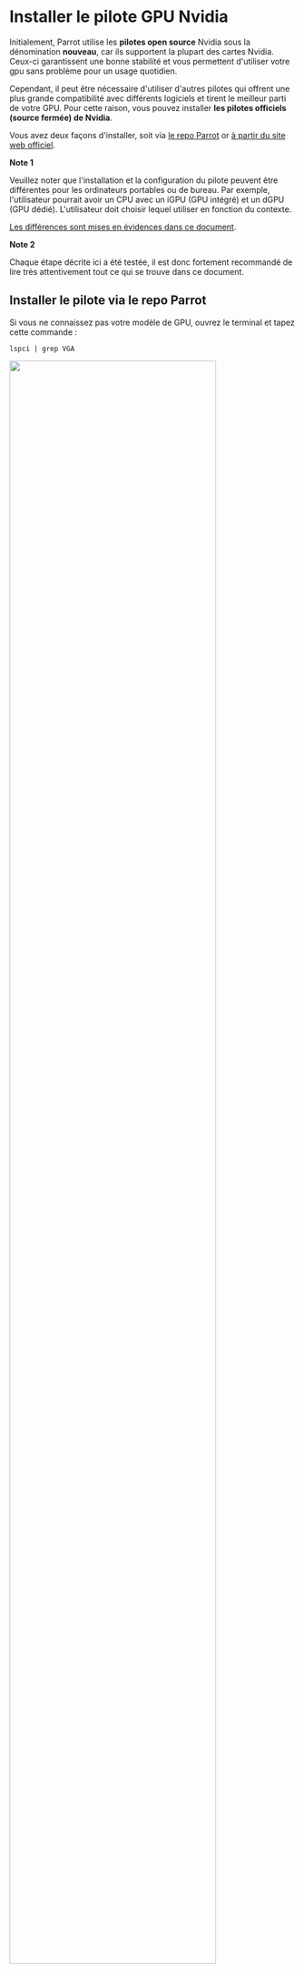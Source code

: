 # Installer le pilote GPU Nvidia #

Initialement, Parrot utilise les **pilotes open source** Nvidia sous la dénomination **nouveau**, car ils supportent la plupart des cartes Nvidia. Ceux-ci garantissent une bonne stabilité et vous permettent d'utiliser votre gpu sans problème pour un usage quotidien.

Cependant, il peut être nécessaire d'utiliser d'autres pilotes qui offrent une plus grande compatibilité avec différents logiciels et tirent le meilleur parti de votre GPU. Pour cette raison, vous pouvez installer **les pilotes officiels (source fermée) de Nvidia**.

Vous avez deux façons d'installer, soit via [le repo Parrot](./nvidia-drivers.html#install-the-driver-via-the-parrot-repository) or [à partir du site web officiel](./nvidia-drivers.html#install-the-driver-from-the-official-nvidia-website).


<div class="panel panel-info">
  <div class="panel-heading">
    <i class="fa fa-info-circle badge" aria-hidden="true"></i>

**Note 1**

  </div>
  <div class="panel-body">
  Veuillez noter que l'installation et la configuration du pilote peuvent être différentes pour les ordinateurs portables ou de bureau. Par exemple, l'utilisateur pourrait avoir un CPU avec un iGPU (GPU intégré) et un dGPU (GPU dédié). L'utilisateur doit choisir lequel utiliser en fonction du contexte.

  [Les différences sont mises en évidences dans ce document](./driver-nvidia.html#pilote-nvidia-sur-un-ordinateur-avec-igpu-et-dgpu).
  </div>
</div>


<div class="panel panel-info">
  <div class="panel-heading">
    <i class="fa fa-info-circle badge" aria-hidden="true"></i>

**Note 2**

  </div>
  <div class="panel-body">
  Chaque étape décrite ici a été testée, il est donc fortement recommandé de lire très attentivement tout ce qui se trouve dans ce document.
  </div>
</div>

## Installer le pilote via le repo Parrot ##

Si vous ne connaissez pas votre modèle de GPU, ouvrez le terminal et tapez cette commande :

    lspci | grep VGA

<img src="./images/nvidia-drivers/1.png" width="85%"/>

Il montrera votre modèle de GPU et son architecture. Pour plus d'informations, utilisez :

    inxi -F

Cela affichera les informations de votre ordinateur, y compris le modèle de GPU et également le type de pilote utilisé.

Lorsque vous serez assuré d'utilisez le pilote nouveau et dans le cas où vous souhaitez utiliser le pilote propriétaire Nvidia à la place, pour des raisons de conflit de pilotes, vous devrez d'abord désactiver le pilote nouveau.

    sudo nano /etc/modprobe.d/blacklist-nouveau.conf

Ajoutez les lignes suivantes et enregistrez le fichier.
    
    blacklist nouveau
    options nouveau modeset=0
    alias nouveau off 

Une fois le fichier enregistré, procédez à l'installation du pilote Nvidia à l'aide de la commande suivante :

    sudo apt update && sudo apt install nvidia-driver

Ceci termine l'installation, mais nous vous recommandons de vérifier que tout s'est bien passé. Pour ce faire, vous pouvez utiliser l'utilitaire officiel de Nvidia appelé [nvidia-smi](https://developer.nvidia.com/nvidia-system-management-interface).

Installez-le en exécutant :

    sudo apt install nvidia-smi

Démarrez-le avec la commande suivante :

    nvidia-smi

<img src="./images/nvidia-drivers/2.png" width="85%"/>

De plus, le gestionnaire de paramètres sera automatiquement installé avec les pilotes. De là, vous pourrez modifier des paramètres tels que la résolution et le taux de rafraîchissement de votre moniteur.

<img src="./images/nvidia-drivers/3.png" width="85%"/>

### Pilote Nvidia sur un ordinateur avec iGPU et dGPU ### 


La plupart des ordinateurs modernes sont livrés avec une carte vidéo intégrée dans le processeur (iGPU, comme une carte graphique Intel ou AMD dans la plupart des cas) et une carte vidéo dédiée (dGPU, Nvidia).

Dans ce guide, nous traiterons des pilotes des deux cartes vidéo et montrerons comment basculer entre eux.

#### Étape 1 - Installez les pilotes NVIDIA et la boîte à outils CUDA ####

Ouvrez le terminal et tapez :

    sudo apt update 

\

    sudo apt install bumblebee-nvidia primus-nvidia primus-vk-nvidia nvidia-smi nvidia-cuda-dev nvidia-cuda-toolkit

<img src="./images/nvidia-drivers/7.png" width="85%"/>

Attendez que l'installation se poursuive. Lorsqu'un avertissement notifiant que le pilote **nouveau** entre en conflit avec le pilote **nvidia**, cliquez sur **ok** :

<img src="./images/nvidia-drivers/8.png" width="85%"/>

#### Étape 2 - Blacklister Nouveau ####

<div class="panel panel-info">
  <div class="panel-heading">
    <i class="fa fa-info-circle badge" aria-hidden="true"></i>

**Note**

  </div>
  <div class="panel-body">
  si vous avez déjà suivi <a href="./nvidia-drivers.html#install-the-driver-via-the-parrot-repository">l'installation de nvidia via le repo Parrot</a>  vous pouvez passer à l' <a href="./nvidia-drivers.html#step-3---configure-bumblebee">étape 3</a>.
  </div>
</div>

Une fois l'installation terminée, il est temps de mettre le pilote **nouveau** sur liste noire afin de faire fonctionner le pilote nvidia.

Dans le terminal, tapez :

    sudo nano /etc/modprobe.d/blacklist-nouveau.conf

Et ajouter:

    blacklist nouveau
    options nouveau modeset=0
    alias nouveau off

<img src="./images/nvidia-drivers/9.png" width="85%"/>

Enregistrez le fichier et redémarrez.
 
#### Étape 3 - Configurer Bumblebee ####

Il est maintenant temps de dire à Bumblebee quel pilote doit être utilisé.

Dans le terminal ouvrez `bumblebee.conf`:

    sudo nano /etc/bumblebee/bumblebee.conf

Recherchez la chaîne de caractère `Driver=` et ajoutez `nvidia`, puis recherchez la chaîne de caractère `KernelDriver=` et ajoutez `nvidia-current`.

<img src="./images/nvidia-drivers/10.png" width="85%"/>

\

<img src="./images/nvidia-drivers/11.png" width="85%"/>

Enregistrez le fichier et redémarrez.

#### Étape 4 - Test des pilotes ####

Ouvrez un terminal et tapez :

    watch nvidia-smi

Dans un nouveau terminal, entrez la commande suivante :

    optirun hashcat -b -d 1

Le résultat devrait ressembler à ceci :

<img src="./images/nvidia-drivers/12.png"/>

Dans l'`nvidia-smi`interface, `hashcat` devrait apparaître en cours d'exécution à l'aide de votre carte vidéo Nvidia.

<div class="panel panel-info">
  <div class="panel-heading">
    <i class="fa fa-info-circle badge" aria-hidden="true"></i>

**Note**

  </div>
  <div class="panel-body">
  Le lancement de l'application avec <strong>primusrun</strong> utilisera la technologie PRIMUS, tandis que l'utilisation d'<strong>optirun</strong> utilisera VirtualGL.
  </div>
</div>

## Installez le pilote depuis le site officiel de Nvidia ##

Comme mentionné au début de ce document, les pilotes peuvent également être installés à partir du site Web de Nvidia.

Vous pouvez télécharger le dernier pilote directement à partir de ce [lien](https://www.nvidia.com/en-us/drivers/unix/), où il existe également des pilotes plus anciens pour les anciens GPU.

<img src="./images/nvidia-drivers/4.png" width="85%"/>

**OU**

Sélectionnez le modèle de votre GPU, le système d'exploitation (Linux 64 bits) et la branche  [ici](https://www.nvidia.com/Download/index.aspx?lang=en-us).

Depuis le site Nvidia : 

"*Production Branch*":  les pilotes de la branche "production" fournissent une certification ISV ainsi qu'une stabilité et des performances optimales pour les clients Unix. Ce pilote est le plus souvent déployé dans les entreprises, offrant une prise en charge de la correction de bogues soutenue et des mises à jour de sécurité couramment requises.

*New Feature Branch*: les pilotes de la branche "nouvelles fonctionnalités" permettent aux utilisateurs précoces et aux développeurs de pointe d'accéder aux dernières fonctionnalités des pilotes avant qu'ils ne soient intégrés aux branches production.

<img src="./images/nvidia-drivers/5.png" width="85%"/>

Cliquez sur **télécharger** , et un fichier portant ce nom sera téléchargé : \
`NVIDIA-Linux-x86_64-<driver version>.run` (environ 260 mo)

Pour éviter les conflits avec le serveur graphique X, nous devrons utiliser Parrot sans interface graphique (passer en Runlevel 3).

Nous pouvons le faire simplement via systemd, avec la commande systemctl :

    sudo systemctl set-default multi-user.target

<div class="panel panel-info">
  <div class="panel-heading">
    <i class="fa fa-info-circle badge" aria-hidden="true"></i>

**Note**

  </div>
  <div class="panel-body">
  Si par hasard vous souhaitez revenir en arrière et réutiliser Parrot avec MATE, utilisez les commandes suivantes :
        
    sudo systemctl set-default graphical.target 

\

    reboot

  </div>
</div>

Pour éviter les conflits avec l'installation récente du pilote, pensez à blacklister le pilote **nouveau** :

    sudo nano /etc/modprobe.d/blacklist-nouveau.conf

Ajoutez ces lignes puis enregistrez le fichier :

    nouveau blacklist
    options nouveau modeset=0
    alias nouveau off

Exécutez la commande suivante pour régénérer l'image initramfs.

    sudo update-initramfs -u

La dernière étape consiste à désactiver les pilotes **nouveaux** en redémarrant la machine :

    reboot

Accédez maintenant au dossier dans lequel vous avez téléchargé le fichier **.run** et donnez-lui les autorisations d'exécution :

    sudo chmod +x NVIDIA-Linux-x86_64-<driver version>.run


<div class="panel panel-info">
  <div class="panel-heading">
    <i class="fa fa-info-circle badge" aria-hidden="true"></i>

**Note**

  </div>
  <div class="panel-body">

  Si vous ne vous souvenez pas de ce que fait chmod, il est recommandé de lire le document sur les [autorisations de fichier et de répertoires](./permissions-fichiers-dossiers.html).
  </div>
</div>

Après cela, vous pouvez démarrer le fichier **.run** :

    sudo ./NVIDIA-Linux-x86_64-<driver version>.run

Le processus de l'assistant d'installation démarrera et les pilotes seront installés avec tous les utilitaires (y compris les paramètres Nvidia Driver X).

Retour à MATE via la commande 

    sudo systemctl set-default graphical.target 

Vous passerez du niveau d'exécution 3 au niveau d'exécution 5, et enfin vous pourrez utiliser le pilote nvidia.

Pour vérifier que tout s'est bien passé, démarrez nvidia-smi (déjà installé via le fichier .run ) :

    nvidia-smi

<img src="./images/nvidia-drivers/6.png" width="85%"/>

Notez que dans ce cas, le dernier pilote Nvidia (470.57.02) a été installé.


